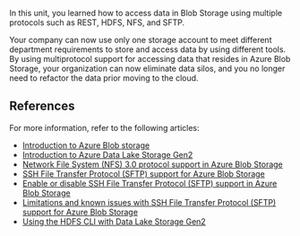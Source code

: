 In this unit, you learned how to access data in Blob Storage using multiple protocols such as REST, HDFS, NFS, and SFTP.

Your company can now use only one storage account to meet different department requirements to store and access data by using different tools. By using multiprotocol support for accessing data that resides in Azure Blob Storage, your organization can now eliminate data silos, and you no longer need to refactor the data prior moving to the cloud.

## References

For more information, refer to the following articles:

- [Introduction to Azure Blob storage](/azure/storage/blobs/storage-blobs-introduction)
- [Introduction to Azure Data Lake Storage Gen2](/azure/storage/blobs/data-lake-storage-introduction)
- [Network File System (NFS) 3.0 protocol support in Azure Blob Storage](/azure/storage/blobs/network-file-system-protocol-support)
- [SSH File Transfer Protocol (SFTP) support for Azure Blob Storage](/azure/storage/blobs/secure-file-transfer-protocol-support)
- [Enable or disable SSH File Transfer Protocol (SFTP) support in Azure Blob Storage](/azure/storage/blobs/secure-file-transfer-protocol-support-how-to)
- [Limitations and known issues with SSH File Transfer Protocol (SFTP) support for Azure Blob Storage](/azure/storage/blobs/secure-file-transfer-protocol-known-issues)
- [Using the HDFS CLI with Data Lake Storage Gen2](/azure/storage/blobs/data-lake-storage-use-hdfs-data-lake-storage)
